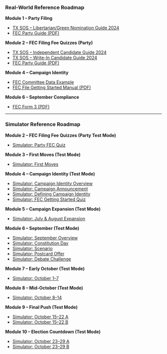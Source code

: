 ### Real-World Reference Roadmap

**Module 1 – Party Filing**  
- [TX SOS – Libertarian/Green Nomination Guide 2024](https://www.sos.state.tx.us/elections/candidates/guide/2024/lib-green-nom2024.shtml)  
- [FEC Party Guide (PDF)](https://www.fec.gov/resources/cms-content/documents/policy-guidance/partygui.pdf)  

**Module 2 – FEC Filing Fee Quizzes (Party)**  
- [TX SOS – Independent Candidate Guide 2024](https://www.sos.state.tx.us/elections/candidates/guide/2024/ind2024.shtml)  
- [TX SOS – Write-In Candidate Guide 2024](https://www.sos.state.tx.us/elections/candidates/guide/2024/writein2024.shtml)  
- [FEC Party Guide (PDF)](https://www.fec.gov/resources/cms-content/documents/policy-guidance/partygui.pdf)  

**Module 4 – Campaign Identity**  
- [FEC Committee Data Example](https://www.fec.gov/data/committee/C00588657/?cycle=2026)  
- [FEC File Getting Started Manual (PDF)](https://www.fec.gov/resources/cms-content/documents/FECFile_GettingStartedManual_Candidates.pdf)  

**Module 6 – September Compliance**  
- [FEC Form 3 (PDF)](https://www.fec.gov/resources/cms-content/documents/policy-guidance/fecfrm3.pdf)  

---

### Simulator Reference Roadmap


**Module 2 – FEC Filing Fee Quizzes (Party Test Mode)**  
- [Simulator: Party FEC Quiz](https://www.bernardjohnson4congress.com/candidate_simulator_fec_filing_fee_quizzes_-_test_mode)  

**Module 3 – First Moves (Test Mode)**  
- [Simulator: First Moves](https://www.bernardjohnson4congress.com/candidate_simulator_general_election_cycle_-_first_moves_-_test_mode)  

**Module 4 – Campaign Identity (Test Mode)**  
- [Simulator: Campaign Identity Overview](https://www.bernardjohnson4congress.com/candidate_simulator_general_election_cycle_may_and_june_test_mode)  
- [Simulator: Campaign Announcement](https://www.bernardjohnson4congress.com/general_election_campaign_announcement_may_and_june_test_mode)  
- [Simulator: Defining Campaign Identity](https://www.bernardjohnson4congress.com/general_election_defining_your_campaign_s_identity_may_and_june_test_mode)  
- [Simulator: FEC Getting Started Quiz](https://www.bernardjohnson4congress.com/general_election_fec_getting_started_quiz_may_and_june_test_mode)  

**Module 5 – Campaign Expansion (Test Mode)**  
- [Simulator: July & August Expansion](https://www.bernardjohnson4congress.com/general_election_cycle_july_and_august_test_mode)  

**Module 6 – September (Test Mode)**  
- [Simulator: September Overview](https://www.bernardjohnson4congress.com/general_election_cycle_september_test_mode)  
- [Simulator: Constitution Day](https://www.bernardjohnson4congress.com/general_election_cycle_september_constitution_day_test_mode)  
- [Simulator: Scenario](https://www.bernardjohnson4congress.com/general_election_cycle_september_scenario_test_mode)  
- [Simulator: Postcard Offer](https://www.bernardjohnson4congress.com/general_election_cycle_september_postcard_offer_test_mode)  
- [Simulator: Debate Challenge](https://www.bernardjohnson4congress.com/general_election_cycle_september_debate_challenge_test_mode)  

**Module 7 – Early October (Test Mode)**  
- [Simulator: October 1–7](https://www.bernardjohnson4congress.com/general_election_cycle_october_1_7_test_mode)  

**Module 8 – Mid-October (Test Mode)**  
- [Simulator: October 8–14](https://www.bernardjohnson4congress.com/general_election_october_8_14_test_mode)  

**Module 9 – Final Push (Test Mode)**  
- [Simulator: October 15–22 A](https://www.bernardjohnson4congress.com/general_election_october_15-22_a_test_mode)  
- [Simulator: October 15–22 B](https://www.bernardjohnson4congress.com/general_election_october_15-22_b_test_mode)  

**Module 10 – Election Countdown (Test Mode)**  
- [Simulator: October 23–29 A](https://www.bernardjohnson4congress.com/general_election_cycle_october_23_29_test_mode)  
- [Simulator: October 23–29 B](https://www.bernardjohnson4congress.com/general_election_cycle_october_23_29_b_test_mode)

